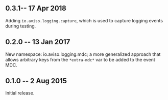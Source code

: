 ## 0.3.1-- 17 Apr 2018

Adding `io.aviso.logging.capture`, which is used to capture logging events during
testing.

## 0.2.0 -- 13 Jan 2017

New namespace: io.aviso.logging.mdc; a more generalized approach that allows
arbitrary keys from the `*extra-mdc*` var to be added to the event MDC.

## 0.1.0 -- 2 Aug 2015

Initial release.
